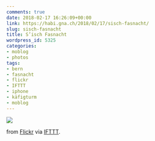 ```yaml
---
comments: true
date: 2018-02-17 16:26:09+00:00
link: https://habi.gna.ch/2018/02/17/sisch-fasnacht/
slug: sisch-fasnacht
title: S’isch Fasnacht
wordpress_id: 5325
categories:
- moblog
- photos
tags:
- bern
- fasnacht
- flickr
- IFTTT
- iphone
- käfigturm
- moblog
---
```


![](https://static.flickr.com/4723/26445743868_ba24af6f6d_b.jpg)

from [Flickr](https://flic.kr/p/GhVmib) via [IFTTT](https://ifttt.com/?ref=da&site=wordpress).
